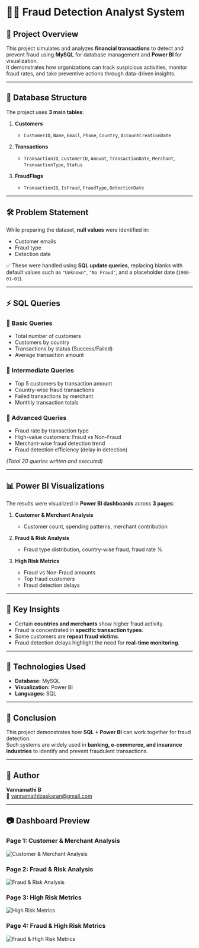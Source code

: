 # 🕵️‍♂️ Fraud Detection Analyst System  

## 📌 Project Overview  
This project simulates and analyzes **financial transactions** to detect and prevent fraud using **MySQL** for database management and **Power BI** for visualization.  
It demonstrates how organizations can track suspicious activities, monitor fraud rates, and take preventive actions through data-driven insights.  

---

## 📂 Database Structure  

The project uses **3 main tables**:  

1. **Customers**  
   - `CustomerID`, `Name`, `Email`, `Phone`, `Country`, `AccountCreationDate`  

2. **Transactions**  
   - `TransactionID`, `CustomerID`, `Amount`, `TransactionDate`, `Merchant`, `TransactionType`, `Status`  

3. **FraudFlags**  
   - `TransactionID`, `IsFraud`, `FraudType`, `DetectionDate`  

---

## 🛠️ Problem Statement  
While preparing the dataset, **null values** were identified in:  
- Customer emails  
- Fraud type  
- Detection date  

✅ These were handled using **SQL update queries**, replacing blanks with default values such as `"Unknown"`, `"No Fraud"`, and a placeholder date (`1900-01-01`).  

---

## ⚡ SQL Queries  

### 🔹 Basic Queries  
- Total number of customers  
- Customers by country  
- Transactions by status (Success/Failed)  
- Average transaction amount  

### 🔹 Intermediate Queries  
- Top 5 customers by transaction amount  
- Country-wise fraud transactions  
- Failed transactions by merchant  
- Monthly transaction totals  

### 🔹 Advanced Queries  
- Fraud rate by transaction type  
- High-value customers: Fraud vs Non-Fraud  
- Merchant-wise fraud detection trend  
- Fraud detection efficiency (delay in detection)  

*(Total 20 queries written and executed)*  

---

## 📊 Power BI Visualizations  

The results were visualized in **Power BI dashboards** across **3 pages**:  

1. **Customer & Merchant Analysis**  
   - Customer count, spending patterns, merchant contribution  

2. **Fraud & Risk Analysis**  
   - Fraud type distribution, country-wise fraud, fraud rate %  

3. **High Risk Metrics**  
   - Fraud vs Non-Fraud amounts  
   - Top fraud customers  
   - Fraud detection delays  

---

## 🔑 Key Insights  
- Certain **countries and merchants** show higher fraud activity.  
- Fraud is concentrated in **specific transaction types**.  
- Some customers are **repeat fraud victims**.  
- Fraud detection delays highlight the need for **real-time monitoring**.  

---

## 🚀 Technologies Used  
- **Database:** MySQL  
- **Visualization:** Power BI  
- **Languages:** SQL  

---

## 📌 Conclusion  
This project demonstrates how **SQL + Power BI** can work together for fraud detection.  
Such systems are widely used in **banking, e-commerce, and insurance industries** to identify and prevent fraudulent transactions.  

---

## 🙌 Author  
**Vannamathi B**  
📧 vannamathibaskaran@gmail.com  
 

---

## 📷 Dashboard Preview  
### Page 1: Customer & Merchant Analysis  
![Customer & Merchant Analysis](Images/Image1.jpg)  

### Page 2: Fraud & Risk Analysis  
![Fraud & Risk Analysis](Images/Image2.jpg)  

### Page 3: High Risk Metrics  
![High Risk Metrics](Images/Image3.jpg)

### Page 4: Fraud & High Risk Metrics
![Fraud & High Risk Metrics](Images/Image4.jpg)

